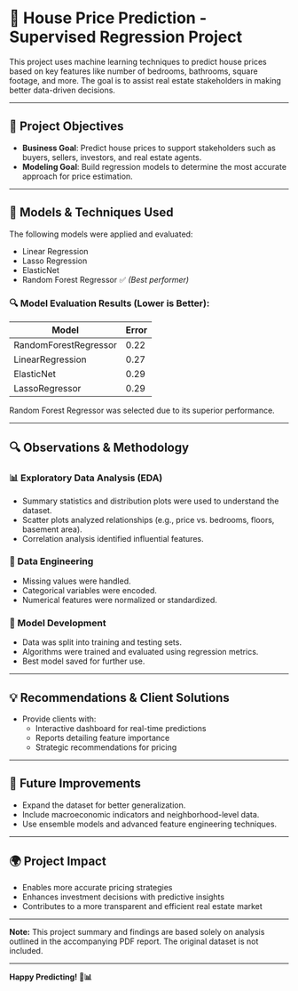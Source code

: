 # 🏡 House Price Prediction - Supervised Regression Project

This project uses machine learning techniques to predict house prices based on key features like number of bedrooms, bathrooms, square footage, and more. The goal is to assist real estate stakeholders in making better data-driven decisions.

---

## 📌 Project Objectives

- **Business Goal**: Predict house prices to support stakeholders such as buyers, sellers, investors, and real estate agents.
- **Modeling Goal**: Build regression models to determine the most accurate approach for price estimation.

---

## 🧠 Models & Techniques Used

The following models were applied and evaluated:
- Linear Regression
- Lasso Regression
- ElasticNet
- Random Forest Regressor ✅ *(Best performer)*

### 🔍 Model Evaluation Results (Lower is Better):
| Model               | Error |
|--------------------|-------|
| RandomForestRegressor | 0.22  |
| LinearRegression      | 0.27  |
| ElasticNet            | 0.29  |
| LassoRegressor        | 0.29  |

Random Forest Regressor was selected due to its superior performance.

---

## 🔍 Observations & Methodology

### 📊 Exploratory Data Analysis (EDA)
- Summary statistics and distribution plots were used to understand the dataset.
- Scatter plots analyzed relationships (e.g., price vs. bedrooms, floors, basement area).
- Correlation analysis identified influential features.

### 🧹 Data Engineering
- Missing values were handled.
- Categorical variables were encoded.
- Numerical features were normalized or standardized.

### 🧪 Model Development
- Data was split into training and testing sets.
- Algorithms were trained and evaluated using regression metrics.
- Best model saved for further use.

---

## 💡 Recommendations & Client Solutions
- Provide clients with:
  - Interactive dashboard for real-time predictions
  - Reports detailing feature importance
  - Strategic recommendations for pricing

---

## 🔮 Future Improvements
- Expand the dataset for better generalization.
- Include macroeconomic indicators and neighborhood-level data.
- Use ensemble models and advanced feature engineering techniques.

---

## 🌍 Project Impact
- Enables more accurate pricing strategies
- Enhances investment decisions with predictive insights
- Contributes to a more transparent and efficient real estate market

---

**Note:** This project summary and findings are based solely on analysis outlined in the accompanying PDF report. The original dataset is not included.

---

**Happy Predicting! 🧠📊**
